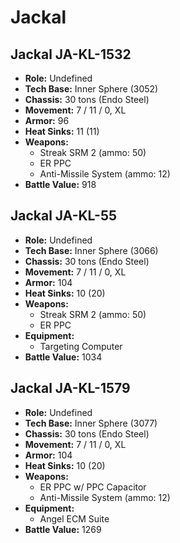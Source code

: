 # Jackal
## Jackal JA-KL-1532
- **Role:** Undefined
- **Tech Base:** Inner Sphere (3052)
- **Chassis:** 30 tons (Endo Steel)
- **Movement:** 7 / 11 / 0, XL
- **Armor:** 96
- **Heat Sinks:** 11 (11)
- **Weapons:**
  - Streak SRM 2 (ammo: 50)
  - ER PPC
  - Anti-Missile System (ammo: 12)
- **Battle Value:** 918

## Jackal JA-KL-55
- **Role:** Undefined
- **Tech Base:** Inner Sphere (3066)
- **Chassis:** 30 tons (Endo Steel)
- **Movement:** 7 / 11 / 0, XL
- **Armor:** 104
- **Heat Sinks:** 10 (20)
- **Weapons:**
  - Streak SRM 2 (ammo: 50)
  - ER PPC
- **Equipment:**
  - Targeting Computer
- **Battle Value:** 1034

## Jackal JA-KL-1579
- **Role:** Undefined
- **Tech Base:** Inner Sphere (3077)
- **Chassis:** 30 tons (Endo Steel)
- **Movement:** 7 / 11 / 0, XL
- **Armor:** 104
- **Heat Sinks:** 10 (20)
- **Weapons:**
  - ER PPC w/ PPC Capacitor
  - Anti-Missile System (ammo: 12)
- **Equipment:**
  - Angel ECM Suite
- **Battle Value:** 1269

